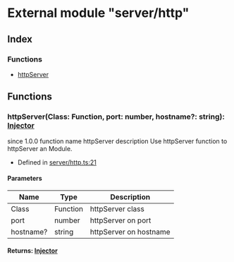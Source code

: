 # External module "server/http"


## Index

### Functions
* [httpServer](_server_http_.md#httpserver)

## Functions

### httpServer(Class: Function, port: number, hostname?: string): [Injector](../classes/_injector_injector_.injector.md)
 since 1.0.0 function  name httpServer description 
Use httpServer function to httpServer an Module.
  
* Defined in [server/http.ts:21](https://github.com/igorzg/typeix/blob/master/src/server/http.ts#L21)


#### Parameters

| Name | Type | Description |
| ---- | ---- | ---- |
| Class | Function| httpServer class |
| port | number| httpServer on port |
| hostname? | string| httpServer on hostname |

#### Returns: [Injector](../classes/_injector_injector_.injector.md)



